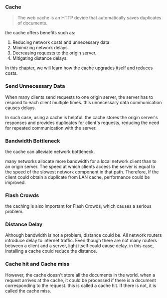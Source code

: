 ### Cache

> The web cache is an HTTP device that automatically saves duplicates of documents.

the cache offers benefits such as:
1. Reducing network costs and unnecessary data.
2. Minimizing network delays.
3. Decreasing requests to the origin server. 
4. Mitigating distance delays.

In this chapter, we will learn how the cache upgrades itself and reduces costs.
 

### Send Unnecessary Data

When many clients send requests to one origin server, the server has to respond to each client multiple times.
this unnecessary data communication causes delays. 

In such case, using a cache is helpful. 
the cache stores the origin server's responses and provides duplicates for client's requests, reducing the need for repeated communication with the server.


### Bandwidth Bottleneck

the cache can alleviate network bottleneck. 

many networks allocate more bandwidth for a local network client than to an origin server.
The speed at which clients access the server is equal to the speed of the slowest network component in that path.
Therefore, If the client could obtain a duplicate from LAN cache, performance could be improved.


### Flash Crowds

the caching is also important for Flash Crowds, which causes a serious problem.

### Distance Delay

Although bandwidth is not a problem, distance could be. 
All network routers introduce delay to internet traffic.
Even though there are not many routers between a client and a server, 
light itself could cause delay.
in this case, installing a cache could reduce the distance. 

### Cache hit and Cache miss

However, the cache doesn't store all the documents in the world. 
when a request arrives at the cache, 
it could be processed if there is a document corresponding to the request.
this is called a cache hit. If there is not, it is called the cache miss.
 
